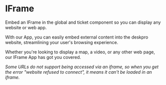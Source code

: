 # IFrame

Embed an IFrame in the global and ticket component so you can display any website or web app.

With our App, you can easily embed external content into the deskpro website, streamlining your user's browsing experience.

Whether you're looking to display a map, a video, or any other web page, our IFrame App has got you covered.

_Some URLs do not support being accessed via an iframe, so when you get the error "website refused to connect", it means it can't be loaded in an iframe._
